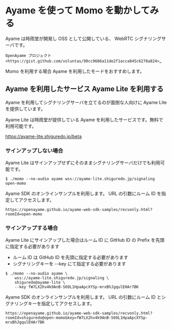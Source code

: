 # Ayame を使って Momo を動かしてみる

Ayame は時雨堂が開発し OSS として公開している、 WebRTC シグナリングサーバです。

`OpenAyame プロジェクト <https://gist.github.com/voluntas/90cc9686a11de2f1acca845c6278a824>`_

Momo を利用する場合 Ayame を利用したモードをおすすめします。

## Ayame を利用したサービス Ayame Lite を利用する

Ayame を利用してシグナリングサーバを立てるのが面倒な人向けに Ayame Lite を提供しています。

Ayame Lite は時雨堂が提供している Ayame を利用したサービスです。無料で利用可能です。

https://ayame-lite.shiguredo.jp/beta

### サインアップしない場合

Ayame Lite はサインアップせずにそのままシグナリングサーバだけでも利用可能です。

```shell
$ ./momo --no-audio ayame wss://ayame-lite.shiguredo.jp/signaling open-momo
```

Ayame SDK のオンラインサンプルを利用します。 URL の引数にルーム ID を指定してアクセスします。

```
https://openayame.github.io/ayame-web-sdk-samples/recvonly.html?roomId=open-momo
```

### サインアップする場合

Ayame Lite にサインアップした場合はルーム ID に GitHub ID の Prefix を先頭に指定する必要があります

- ルーム ID は GitHub ID を先頭に指定する必要があります
- シグナリングキーを --key にて指定する必要があります

```shell
$ ./momo --no-audio ayame \
    wss://ayame-lite.shiguredo.jp/signaling \
    shiguredo@ayame-lite \
    --key fW7LX2hv4k9AnB-S69L1HpaApcXYSp-mrxBhJgqulEHAr7BK
```

Ayame SDK のオンラインサンプルを利用します。 URL の引数にルーム ID とシグナリングキーを指定してアクセスします。

```
https://openayame.github.io/ayame-web-sdk-samples/recvonly.html?roomId=shiguredo@open-momo&key=fW7LX2hv4k9AnB-S69L1HpaApcXYSp-mrxBhJgqulEHAr7BK

```

